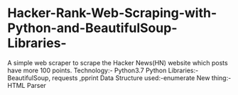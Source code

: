 # Hacker-Rank-Web-Scraping-with-Python-and-BeautifulSoup-Libraries-

A simple web scraper to scrape the Hacker News(HN) website which posts have more 100 points.
Technology:- Python3.7
Python Libraries:-BeautifulSoup, requests ,pprint
Data Structure used:-enumerate 
New thing:-HTML Parser 
